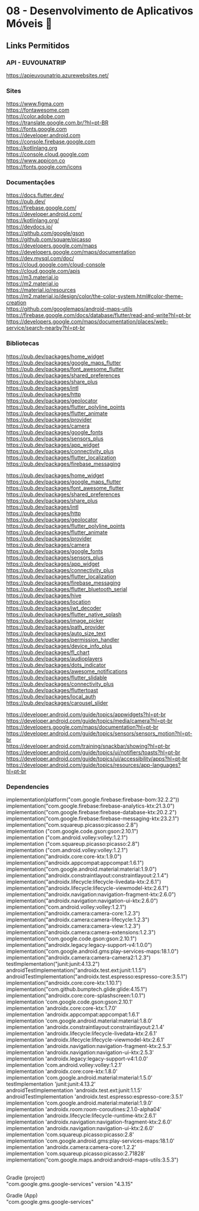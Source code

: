 # 08 - Desenvolvimento de Aplicativos Móveis 📱

## Links Permitidos
### API - EUVOUNATRIP
https://apieuvounatrip.azurewebsites.net/<br>

### Sites
https://www.figma.com <br>
https://fontawesome.com <br>
https://color.adobe.com <br>
https://translate.google.com.br/?hl=pt-BR<br>
https://fonts.google.com<br>
https://developer.android.com<br>
https://console.firebase.google.com<br>
https://kotlinlang.org<br>
https://console.cloud.google.com<br>
https://www.appicon.co<br>
https://fonts.google.com/icons<br>

### Documentações
https://docs.flutter.dev/<br>
https://pub.dev/<br>
https://firebase.google.com/<br>
https://developer.android.com/<br>
https://kotlinlang.org/<br>
https://devdocs.io/<br>
https://github.com/google/gson<br>
https://github.com/square/picasso<br>
https://developers.google.com/maps<br>
https://developers.google.com/maps/documentation<br>
https://dev.mysql.com/doc/<br>
https://cloud.google.com/cloud-console<br>
https://cloud.google.com/apis<br>
https://m3.material.io<br>
https://m2.material.io<br>
https://material.io/resources<br>
https://m2.material.io/design/color/the-color-system.html#color-theme-creation<br>
https://github.com/googlemaps/android-maps-utils<br>
https://firebase.google.com/docs/database/flutter/read-and-write?hl=pt-br<br>
https://developers.google.com/maps/documentation/places/web-service/search-nearby?hl=pt-br<br>


### Bibliotecas
https://pub.dev/packages/home_widget<br>
https://pub.dev/packages/google_maps_flutter<br>
https://pub.dev/packages/font_awesome_flutter<br>
https://pub.dev/packages/shared_preferences<br>
https://pub.dev/packages/share_plus<br>
https://pub.dev/packages/intl<br>
https://pub.dev/packages/http<br>
https://pub.dev/packages/geolocator<br>
https://pub.dev/packages/flutter_polyline_points<br>
https://pub.dev/packages/flutter_animate<br>
https://pub.dev/packages/provider<br>
https://pub.dev/packages/camera<br>
https://pub.dev/packages/google_fonts<br>
https://pub.dev/packages/sensors_plus<br>
https://pub.dev/packages/app_widget<br>
https://pub.dev/packages/connectivity_plus<br>
https://pub.dev/packages/flutter_localization<br>
https://pub.dev/packages/firebase_messaging<br>

https://pub.dev/packages/home_widget<br>
https://pub.dev/packages/google_maps_flutter<br>
https://pub.dev/packages/font_awesome_flutter<br>
https://pub.dev/packages/shared_preferences<br>
https://pub.dev/packages/share_plus<br>
https://pub.dev/packages/intl<br>
https://pub.dev/packages/http<br>
https://pub.dev/packages/geolocator<br>
https://pub.dev/packages/flutter_polyline_points<br>
https://pub.dev/packages/flutter_animate<br>
https://pub.dev/packages/provider<br>
https://pub.dev/packages/camera<br>
https://pub.dev/packages/google_fonts<br>
https://pub.dev/packages/sensors_plus<br>
https://pub.dev/packages/app_widget<br>
https://pub.dev/packages/connectivity_plus<br>
https://pub.dev/packages/flutter_localization<br>
https://pub.dev/packages/firebase_messaging<br>
https://pub.dev/packages/flutter_bluetooth_serial<br>
https://pub.dev/packages/hive<br>
https://pub.dev/packages/location<br>
https://pub.dev/packages/jwt_decoder<br>
https://pub.dev/packages/flutter_native_splash<br>
https://pub.dev/packages/image_picker<br>
https://pub.dev/packages/path_provider<br>
https://pub.dev/packages/auto_size_text<br>
https://pub.dev/packages/permission_handler<br>
https://pub.dev/packages/device_info_plus<br>
https://pub.dev/packages/fl_chart<br>
https://pub.dev/packages/audioplayers<br>
https://pub.dev/packages/dots_indicator<br>
https://pub.dev/packages/awesome_notifications<br>
https://pub.dev/packages/flutter_slidable<br>
https://pub.dev/packages/connectivity_plus<br>
https://pub.dev/packages/fluttertoast<br>
https://pub.dev/packages/local_auth<br>
https://pub.dev/packages/carousel_slider<br>

https://developer.android.com/guide/topics/appwidgets?hl=pt-br<br>
https://developer.android.com/guide/topics/media/camera?hl=pt-br<br>
https://developers.google.com/maps/documentation?hl=pt-br<br>
https://developer.android.com/guide/topics/sensors/sensors_motion?hl=pt-br<br>
https://developer.android.com/training/snackbar/showing?hl=pt-br<br>
https://developer.android.com/guide/topics/ui/notifiers/toasts?hl=pt-br<br>
https://developer.android.com/guide/topics/ui/accessibility/apps?hl=pt-br<br>
https://developer.android.com/guide/topics/resources/app-languages?hl=pt-br<br>


### Dependencies
implementation(platform("com.google.firebase:firebase-bom:32.2.2"))<br>
implementation("com.google.firebase:firebase-analytics-ktx:21.3.0")<br>
implementation("com.google.firebase:firebase-database-ktx:20.2.2")<br>
implementation("com.google.firebase:firebase-messaging-ktx:23.2.1")<br>
implementation("com.squareup.picasso:picasso:2.8")<br>
implementation ("com.google.code.gson:gson:2.10.1")<br>
implementation ("com.android.volley:volley:1.2.1")<br>
implementation ("com.squareup.picasso:picasso:2.8")<br>
implementation ("com.android.volley:volley:1.2.1")<br>
implementation("androidx.core:core-ktx:1.9.0")<br>
implementation("androidx.appcompat:appcompat:1.6.1")<br>
implementation("com.google.android.material:material:1.9.0")<br>
implementation("androidx.constraintlayout:constraintlayout:2.1.4")<br>
implementation("androidx.lifecycle:lifecycle-livedata-ktx:2.6.1")<br>
implementation("androidx.lifecycle:lifecycle-viewmodel-ktx:2.6.1")<br>
implementation("androidx.navigation:navigation-fragment-ktx:2.6.0")<br>
implementation("androidx.navigation:navigation-ui-ktx:2.6.0")<br>
implementation("com.android.volley:volley:1.2.1")<br>
implementation("androidx.camera:camera-core:1.2.3")<br>
implementation("androidx.camera:camera-lifecycle:1.2.3")<br>
implementation("androidx.camera:camera-view:1.2.3")<br>
implementation("androidx.camera:camera-extensions:1.2.3")<br>
implementation("com.google.code.gson:gson:2.10.1")<br>
implementation("androidx.legacy:legacy-support-v4:1.0.0")<br>
implementation("com.google.android.gms:play-services-maps:18.1.0")<br>
implementation("androidx.camera:camera-camera2:1.2.3")<br>
testImplementation("junit:junit:4.13.2")<br>
androidTestImplementation("androidx.test.ext:junit:1.1.5")<br>
androidTestImplementation("androidx.test.espresso:espresso-core:3.5.1")<br>
implementation("androidx.core:core-ktx:1.10.1")<br>
implementation("com.github.bumptech.glide:glide:4.15.1")<br>
implementation("androidx.core:core-splashscreen:1.0.1")<br>
implementation 'com.google.code.gson:gson:2.10.1'<br>
implementation 'androidx.core:core-ktx:1.7.0'<br>
implementation 'androidx.appcompat:appcompat:1.6.1'<br>
implementation 'com.google.android.material:material:1.8.0'<br>
implementation 'androidx.constraintlayout:constraintlayout:2.1.4'<br>
implementation 'androidx.lifecycle:lifecycle-livedata-ktx:2.6.1'<br>
implementation 'androidx.lifecycle:lifecycle-viewmodel-ktx:2.6.1'<br>
implementation 'androidx.navigation:navigation-fragment-ktx:2.5.3'<br>
implementation 'androidx.navigation:navigation-ui-ktx:2.5.3'<br>
implementation 'androidx.legacy:legacy-support-v4:1.0.0'<br>
implementation 'com.android.volley:volley:1.2.1'<br>
implementation 'androidx.core:core-ktx:1.8.0'<br>
implementation 'com.google.android.material:material:1.5.0'<br>
testImplementation 'junit:junit:4.13.2'<br>
androidTestImplementation 'androidx.test.ext:junit:1.1.5'<br>
androidTestImplementation 'androidx.test.espresso:espresso-core:3.5.1'<br>
implementation 'com.google.android.material:material:1.9.0'<br>
implementation 'androidx.room:room-coroutines:2.1.0-alpha04'<br>
implementation 'androidx.lifecycle:lifecycle-runtime-ktx:2.6.1'<br>
implementation 'androidx.navigation:navigation-fragment-ktx:2.6.0'<br>
implementation 'androidx.navigation:navigation-ui-ktx:2.6.0'<br>
implementation 'com.squareup.picasso:picasso:2.8'<br>
implementation 'com.google.android.gms:play-services-maps:18.1.0'<br>
implementation 'androidx.camera:camera-core:1.2.2'<br>
implementation 'com.squareup.picasso:picasso:2.71828'<br>
implementation("com.google.maps.android:android-maps-utils:3.5.3")<br>
<br>

Gradle (project)<br>
"com.google.gms.google-services" version "4.3.15"<br>

Gradle (App)<br>
"com.google.gms.google-services"<br>